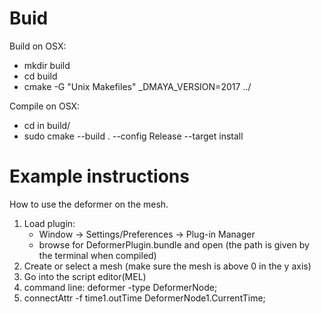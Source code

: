 # Buid
Build on OSX:   
* mkdir build  
* cd build 
* cmake -G "Unix Makefiles" _DMAYA_VERSION=2017 ../  

Compile on OSX:   
* cd in build/   
* sudo cmake --build . --config Release --target install 

# Example instructions 
How to use the deformer on the mesh. <br/>
1. Load plugin:
    * Window -> Settings/Preferences -> Plug-in Manager
    * browse for DeformerPlugin.bundle and open (the path is given by the terminal when compiled)
2. Create or select a mesh (make sure the mesh is above 0 in the y axis) 
3. Go into the script editor(MEL)
4. command line: deformer -type DeformerNode;
5. connectAttr -f time1.outTime DeformerNode1.CurrentTime; 
